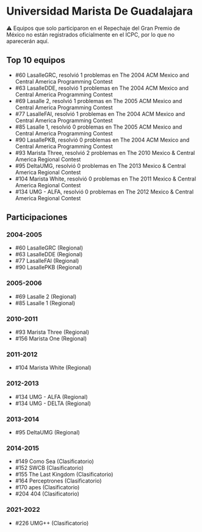 # Universidad Marista De Guadalajara

:warning: Equipos que solo participaron en el Repechaje del Gran Premio de México no están registrados oficialmente en el ICPC, por lo que no aparecerán aquí.

## Top 10 equipos

- #60 LasalleGRC, resolvió 1 problemas en The 2004 ACM Mexico and Central America Programming Contest
- #63 LasalleDDE, resolvió 1 problemas en The 2004 ACM Mexico and Central America Programming Contest
- #69 Lasalle 2, resolvió 1 problemas en The 2005 ACM Mexico and Central America Programming Contest
- #77 LasalleFAI, resolvió 1 problemas en The 2004 ACM Mexico and Central America Programming Contest
- #85 Lasalle 1, resolvió 0 problemas en The 2005 ACM Mexico and Central America Programming Contest
- #90 LasallePKB, resolvió 0 problemas en The 2004 ACM Mexico and Central America Programming Contest
- #93 Marista Three, resolvió 2 problemas en The 2010 Mexico & Central America Regional Contest
- #95 DeltaUMG, resolvió 0 problemas en The 2013 Mexico & Central America Regional Contest
- #104 Marista White, resolvió 0 problemas en The 2011 Mexico & Central America Regional Contest
- #134 UMG - ALFA, resolvió 0 problemas en The 2012 Mexico & Central America Regional Contest

## Participaciones

### 2004-2005

- #60 LasalleGRC (Regional)
- #63 LasalleDDE (Regional)
- #77 LasalleFAI (Regional)
- #90 LasallePKB (Regional)

### 2005-2006

- #69 Lasalle 2 (Regional)
- #85 Lasalle 1 (Regional)

### 2010-2011

- #93 Marista Three (Regional)
- #156 Marista One (Regional)

### 2011-2012

- #104 Marista White (Regional)

### 2012-2013

- #134 UMG - ALFA (Regional)
- #134 UMG - DELTA (Regional)

### 2013-2014

- #95 DeltaUMG (Regional)

### 2014-2015

- #149 Como Sea (Clasificatorio)
- #152 SWCB (Clasificatorio)
- #155 The Last Kingdom (Clasificatorio)
- #164 Perceptrones (Clasificatorio)
- #170 apes (Clasificatorio)
- #204 404 (Clasificatorio)

### 2021-2022

- #226 UMG++ (Clasificatorio)



